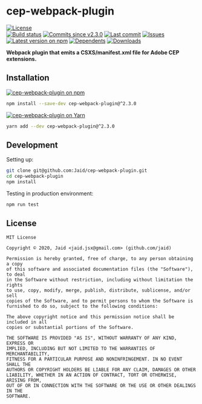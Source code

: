 # cep-webpack-plugin


<a href="https://raw.githubusercontent.com/Jaid/cep-webpack-plugin/master/license.txt"><img src="https://img.shields.io/github/license/Jaid/cep-webpack-plugin?style=flat-square" alt="License"/></a>  
<a href="https://actions-badge.atrox.dev/Jaid/cep-webpack-plugin/goto"><img src="https://img.shields.io/endpoint.svg?style=flat-square&url=https%3A%2F%2Factions-badge.atrox.dev%2FJaid%2Fcep-webpack-plugin%2Fbadge" alt="Build status"/></a> <a href="https://github.com/Jaid/cep-webpack-plugin/commits"><img src="https://img.shields.io/github/commits-since/Jaid/cep-webpack-plugin/v2.3.0?style=flat-square&logo=github" alt="Commits since v2.3.0"/></a> <a href="https://github.com/Jaid/cep-webpack-plugin/commits"><img src="https://img.shields.io/github/last-commit/Jaid/cep-webpack-plugin?style=flat-square&logo=github" alt="Last commit"/></a> <a href="https://github.com/Jaid/cep-webpack-plugin/issues"><img src="https://img.shields.io/github/issues/Jaid/cep-webpack-plugin?style=flat-square&logo=github" alt="Issues"/></a>  
<a href="https://npmjs.com/package/cep-webpack-plugin"><img src="https://img.shields.io/npm/v/cep-webpack-plugin?style=flat-square&logo=npm&label=latest%20version" alt="Latest version on npm"/></a> <a href="https://github.com/Jaid/cep-webpack-plugin/network/dependents"><img src="https://img.shields.io/librariesio/dependents/npm/cep-webpack-plugin?style=flat-square&logo=npm" alt="Dependents"/></a> <a href="https://npmjs.com/package/cep-webpack-plugin"><img src="https://img.shields.io/npm/dm/cep-webpack-plugin?style=flat-square&logo=npm" alt="Downloads"/></a>

**Webpack plugin that emits a CSXS/manifest.xml file for Adobe CEP extensions.**















## Installation
<a href="https://npmjs.com/package/cep-webpack-plugin"><img src="https://img.shields.io/badge/npm-cep--webpack--plugin-C23039?style=flat-square&logo=npm" alt="cep-webpack-plugin on npm"/></a>
```bash
npm install --save-dev cep-webpack-plugin@^2.3.0
```
<a href="https://yarnpkg.com/package/cep-webpack-plugin"><img src="https://img.shields.io/badge/Yarn-cep--webpack--plugin-2F8CB7?style=flat-square&logo=yarn&logoColor=white" alt="cep-webpack-plugin on Yarn"/></a>
```bash
yarn add --dev cep-webpack-plugin@^2.3.0
```








## Development



Setting up:
```bash
git clone git@github.com:Jaid/cep-webpack-plugin.git
cd cep-webpack-plugin
npm install
```
Testing in production environment:
```bash
npm run test
```


## License
```text
MIT License

Copyright © 2020, Jaid <jaid.jsx@gmail.com> (github.com/jaid)

Permission is hereby granted, free of charge, to any person obtaining a copy
of this software and associated documentation files (the "Software"), to deal
in the Software without restriction, including without limitation the rights
to use, copy, modify, merge, publish, distribute, sublicense, and/or sell
copies of the Software, and to permit persons to whom the Software is
furnished to do so, subject to the following conditions:

The above copyright notice and this permission notice shall be included in all
copies or substantial portions of the Software.

THE SOFTWARE IS PROVIDED "AS IS", WITHOUT WARRANTY OF ANY KIND, EXPRESS OR
IMPLIED, INCLUDING BUT NOT LIMITED TO THE WARRANTIES OF MERCHANTABILITY,
FITNESS FOR A PARTICULAR PURPOSE AND NONINFRINGEMENT. IN NO EVENT SHALL THE
AUTHORS OR COPYRIGHT HOLDERS BE LIABLE FOR ANY CLAIM, DAMAGES OR OTHER
LIABILITY, WHETHER IN AN ACTION OF CONTRACT, TORT OR OTHERWISE, ARISING FROM,
OUT OF OR IN CONNECTION WITH THE SOFTWARE OR THE USE OR OTHER DEALINGS IN THE
SOFTWARE.
```
